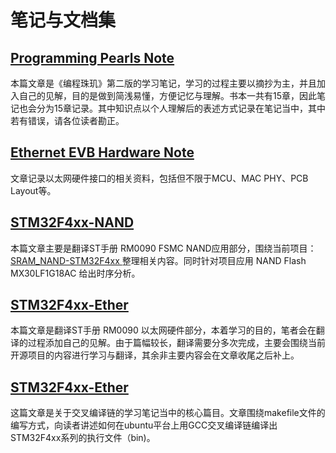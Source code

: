 # 笔记与文档集

## <a href="https://github.com/laneston/Note/blob/master/Programming_Pearls_Note.md"> Programming Pearls Note </a>

本篇文章是《编程珠玑》第二版的学习笔记，学习的过程主要以摘抄为主，并且加入自己的见解，目的是做到简浅易懂，方便记忆与理解。书本一共有15章，因此笔记也会分为15章记录。其中知识点以个人理解后的表述方式记录在笔记当中，其中若有错误，请各位读者勘正。

## <a href="https://github.com/laneston/Note/blob/master/Ethernet_EVB_Hardware_Note.md"> Ethernet EVB Hardware Note </a>

文章记录以太网硬件接口的相关资料，包括但不限于MCU、MAC PHY、PCB Layout等。

## <a href="https://github.com/laneston/Note/blob/master/STM32F4xx-NAND.md"> STM32F4xx-NAND </a>

本篇文章主要是翻译ST手册 RM0090 FSMC NAND应用部分，围绕当前项目：<a href="https://github.com/laneston/SRAM_NAND-STM32F4xx"> SRAM_NAND-STM32F4xx </a> 整理相关内容。同时针对项目应用 NAND Flash MX30LF1G18AC 给出时序分析。

## <a href="https://github.com/laneston/Note/blob/master/STM32F4xx-Ether.md"> STM32F4xx-Ether </a>

本篇文章是翻译ST手册 RM0090 以太网硬件部分，本着学习的目的，笔者会在翻译的过程添加自己的见解。由于篇幅较长，翻译需要分多次完成，主要会围绕当前开源项目的内容进行学习与翻译，其余非主要内容会在文章收尾之后补上。

## <a href="https://github.com/laneston/Note/blob/master/Makefile_Note.md"> STM32F4xx-Ether </a>

这篇文章是关于交叉编译链的学习笔记当中的核心篇目。文章围绕makefile文件的编写方式，向读者讲述如何在ubuntu平台上用GCC交叉编译链编译出STM32F4xx系列的执行文件（bin)。